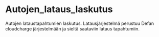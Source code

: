 # Autojen_lataus_laskutus
Autojen lataustapahtumien laskutus. Latausjärjestelmä perustuu Defan cloudcharge järjestelmään ja sieltä saataviin lataus tapahtumiin.
